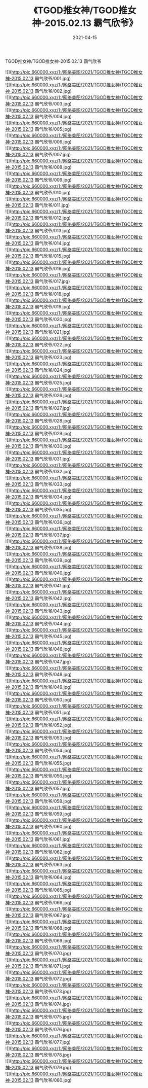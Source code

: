 ﻿---
layout: post
title:  《TGOD推女神/TGOD推女神-2015.02.13 霸气欣爷》
date:   2021-04-15
img: http://pic.660000.xyz/1:/网络美图/2021/TGOD推女神/TGOD推女神-2015.02.13 霸气欣爷/000.jpg
categories: [美女, 清纯, 唯美]
---

TGOD推女神/TGOD推女神-2015.02.13 霸气欣爷

 ![](http://pic.660000.xyz/1:/网络美图/2021/TGOD推女神/TGOD推女神-2015.02.13 霸气欣爷/001.jpg) <br>![](http://pic.660000.xyz/1:/网络美图/2021/TGOD推女神/TGOD推女神-2015.02.13 霸气欣爷/002.jpg) <br>![](http://pic.660000.xyz/1:/网络美图/2021/TGOD推女神/TGOD推女神-2015.02.13 霸气欣爷/003.jpg) <br>![](http://pic.660000.xyz/1:/网络美图/2021/TGOD推女神/TGOD推女神-2015.02.13 霸气欣爷/004.jpg) <br>![](http://pic.660000.xyz/1:/网络美图/2021/TGOD推女神/TGOD推女神-2015.02.13 霸气欣爷/005.jpg) <br>![](http://pic.660000.xyz/1:/网络美图/2021/TGOD推女神/TGOD推女神-2015.02.13 霸气欣爷/006.jpg) <br>![](http://pic.660000.xyz/1:/网络美图/2021/TGOD推女神/TGOD推女神-2015.02.13 霸气欣爷/007.jpg) <br>![](http://pic.660000.xyz/1:/网络美图/2021/TGOD推女神/TGOD推女神-2015.02.13 霸气欣爷/008.jpg) <br>![](http://pic.660000.xyz/1:/网络美图/2021/TGOD推女神/TGOD推女神-2015.02.13 霸气欣爷/009.jpg) <br>![](http://pic.660000.xyz/1:/网络美图/2021/TGOD推女神/TGOD推女神-2015.02.13 霸气欣爷/010.jpg) <br>![](http://pic.660000.xyz/1:/网络美图/2021/TGOD推女神/TGOD推女神-2015.02.13 霸气欣爷/011.jpg) <br>![](http://pic.660000.xyz/1:/网络美图/2021/TGOD推女神/TGOD推女神-2015.02.13 霸气欣爷/012.jpg) <br>![](http://pic.660000.xyz/1:/网络美图/2021/TGOD推女神/TGOD推女神-2015.02.13 霸气欣爷/013.jpg) <br>![](http://pic.660000.xyz/1:/网络美图/2021/TGOD推女神/TGOD推女神-2015.02.13 霸气欣爷/014.jpg) <br>![](http://pic.660000.xyz/1:/网络美图/2021/TGOD推女神/TGOD推女神-2015.02.13 霸气欣爷/015.jpg) <br>![](http://pic.660000.xyz/1:/网络美图/2021/TGOD推女神/TGOD推女神-2015.02.13 霸气欣爷/016.jpg) <br>![](http://pic.660000.xyz/1:/网络美图/2021/TGOD推女神/TGOD推女神-2015.02.13 霸气欣爷/017.jpg) <br>![](http://pic.660000.xyz/1:/网络美图/2021/TGOD推女神/TGOD推女神-2015.02.13 霸气欣爷/018.jpg) <br>![](http://pic.660000.xyz/1:/网络美图/2021/TGOD推女神/TGOD推女神-2015.02.13 霸气欣爷/019.jpg) <br>![](http://pic.660000.xyz/1:/网络美图/2021/TGOD推女神/TGOD推女神-2015.02.13 霸气欣爷/020.jpg) <br>![](http://pic.660000.xyz/1:/网络美图/2021/TGOD推女神/TGOD推女神-2015.02.13 霸气欣爷/021.jpg) <br>![](http://pic.660000.xyz/1:/网络美图/2021/TGOD推女神/TGOD推女神-2015.02.13 霸气欣爷/022.jpg) <br>![](http://pic.660000.xyz/1:/网络美图/2021/TGOD推女神/TGOD推女神-2015.02.13 霸气欣爷/023.jpg) <br>![](http://pic.660000.xyz/1:/网络美图/2021/TGOD推女神/TGOD推女神-2015.02.13 霸气欣爷/024.jpg) <br>![](http://pic.660000.xyz/1:/网络美图/2021/TGOD推女神/TGOD推女神-2015.02.13 霸气欣爷/025.jpg) <br>![](http://pic.660000.xyz/1:/网络美图/2021/TGOD推女神/TGOD推女神-2015.02.13 霸气欣爷/026.jpg) <br>![](http://pic.660000.xyz/1:/网络美图/2021/TGOD推女神/TGOD推女神-2015.02.13 霸气欣爷/027.jpg) <br>![](http://pic.660000.xyz/1:/网络美图/2021/TGOD推女神/TGOD推女神-2015.02.13 霸气欣爷/028.jpg) <br>![](http://pic.660000.xyz/1:/网络美图/2021/TGOD推女神/TGOD推女神-2015.02.13 霸气欣爷/029.jpg) <br>![](http://pic.660000.xyz/1:/网络美图/2021/TGOD推女神/TGOD推女神-2015.02.13 霸气欣爷/030.jpg) <br>![](http://pic.660000.xyz/1:/网络美图/2021/TGOD推女神/TGOD推女神-2015.02.13 霸气欣爷/031.jpg) <br>![](http://pic.660000.xyz/1:/网络美图/2021/TGOD推女神/TGOD推女神-2015.02.13 霸气欣爷/032.jpg) <br>![](http://pic.660000.xyz/1:/网络美图/2021/TGOD推女神/TGOD推女神-2015.02.13 霸气欣爷/033.jpg) <br>![](http://pic.660000.xyz/1:/网络美图/2021/TGOD推女神/TGOD推女神-2015.02.13 霸气欣爷/034.jpg) <br>![](http://pic.660000.xyz/1:/网络美图/2021/TGOD推女神/TGOD推女神-2015.02.13 霸气欣爷/035.jpg) <br>![](http://pic.660000.xyz/1:/网络美图/2021/TGOD推女神/TGOD推女神-2015.02.13 霸气欣爷/036.jpg) <br>![](http://pic.660000.xyz/1:/网络美图/2021/TGOD推女神/TGOD推女神-2015.02.13 霸气欣爷/037.jpg) <br>![](http://pic.660000.xyz/1:/网络美图/2021/TGOD推女神/TGOD推女神-2015.02.13 霸气欣爷/038.jpg) <br>![](http://pic.660000.xyz/1:/网络美图/2021/TGOD推女神/TGOD推女神-2015.02.13 霸气欣爷/039.jpg) <br>![](http://pic.660000.xyz/1:/网络美图/2021/TGOD推女神/TGOD推女神-2015.02.13 霸气欣爷/040.jpg) <br>![](http://pic.660000.xyz/1:/网络美图/2021/TGOD推女神/TGOD推女神-2015.02.13 霸气欣爷/041.jpg) <br>![](http://pic.660000.xyz/1:/网络美图/2021/TGOD推女神/TGOD推女神-2015.02.13 霸气欣爷/042.jpg) <br>![](http://pic.660000.xyz/1:/网络美图/2021/TGOD推女神/TGOD推女神-2015.02.13 霸气欣爷/043.jpg) <br>![](http://pic.660000.xyz/1:/网络美图/2021/TGOD推女神/TGOD推女神-2015.02.13 霸气欣爷/044.jpg) <br>![](http://pic.660000.xyz/1:/网络美图/2021/TGOD推女神/TGOD推女神-2015.02.13 霸气欣爷/045.jpg) <br>![](http://pic.660000.xyz/1:/网络美图/2021/TGOD推女神/TGOD推女神-2015.02.13 霸气欣爷/046.jpg) <br>![](http://pic.660000.xyz/1:/网络美图/2021/TGOD推女神/TGOD推女神-2015.02.13 霸气欣爷/047.jpg) <br>![](http://pic.660000.xyz/1:/网络美图/2021/TGOD推女神/TGOD推女神-2015.02.13 霸气欣爷/048.jpg) <br>![](http://pic.660000.xyz/1:/网络美图/2021/TGOD推女神/TGOD推女神-2015.02.13 霸气欣爷/049.jpg) <br>![](http://pic.660000.xyz/1:/网络美图/2021/TGOD推女神/TGOD推女神-2015.02.13 霸气欣爷/050.jpg) <br>![](http://pic.660000.xyz/1:/网络美图/2021/TGOD推女神/TGOD推女神-2015.02.13 霸气欣爷/051.jpg) <br>![](http://pic.660000.xyz/1:/网络美图/2021/TGOD推女神/TGOD推女神-2015.02.13 霸气欣爷/052.jpg) <br>![](http://pic.660000.xyz/1:/网络美图/2021/TGOD推女神/TGOD推女神-2015.02.13 霸气欣爷/053.jpg) <br>![](http://pic.660000.xyz/1:/网络美图/2021/TGOD推女神/TGOD推女神-2015.02.13 霸气欣爷/054.jpg) <br>![](http://pic.660000.xyz/1:/网络美图/2021/TGOD推女神/TGOD推女神-2015.02.13 霸气欣爷/055.jpg) <br>![](http://pic.660000.xyz/1:/网络美图/2021/TGOD推女神/TGOD推女神-2015.02.13 霸气欣爷/056.jpg) <br>![](http://pic.660000.xyz/1:/网络美图/2021/TGOD推女神/TGOD推女神-2015.02.13 霸气欣爷/057.jpg) <br>![](http://pic.660000.xyz/1:/网络美图/2021/TGOD推女神/TGOD推女神-2015.02.13 霸气欣爷/058.jpg) <br>![](http://pic.660000.xyz/1:/网络美图/2021/TGOD推女神/TGOD推女神-2015.02.13 霸气欣爷/059.jpg) <br>![](http://pic.660000.xyz/1:/网络美图/2021/TGOD推女神/TGOD推女神-2015.02.13 霸气欣爷/060.jpg) <br>![](http://pic.660000.xyz/1:/网络美图/2021/TGOD推女神/TGOD推女神-2015.02.13 霸气欣爷/061.jpg) <br>![](http://pic.660000.xyz/1:/网络美图/2021/TGOD推女神/TGOD推女神-2015.02.13 霸气欣爷/062.jpg) <br>![](http://pic.660000.xyz/1:/网络美图/2021/TGOD推女神/TGOD推女神-2015.02.13 霸气欣爷/063.jpg) <br>![](http://pic.660000.xyz/1:/网络美图/2021/TGOD推女神/TGOD推女神-2015.02.13 霸气欣爷/064.jpg) <br>![](http://pic.660000.xyz/1:/网络美图/2021/TGOD推女神/TGOD推女神-2015.02.13 霸气欣爷/065.jpg) <br>![](http://pic.660000.xyz/1:/网络美图/2021/TGOD推女神/TGOD推女神-2015.02.13 霸气欣爷/066.jpg) <br>![](http://pic.660000.xyz/1:/网络美图/2021/TGOD推女神/TGOD推女神-2015.02.13 霸气欣爷/067.jpg) <br>![](http://pic.660000.xyz/1:/网络美图/2021/TGOD推女神/TGOD推女神-2015.02.13 霸气欣爷/068.jpg) <br>![](http://pic.660000.xyz/1:/网络美图/2021/TGOD推女神/TGOD推女神-2015.02.13 霸气欣爷/069.jpg) <br>![](http://pic.660000.xyz/1:/网络美图/2021/TGOD推女神/TGOD推女神-2015.02.13 霸气欣爷/070.jpg) <br>![](http://pic.660000.xyz/1:/网络美图/2021/TGOD推女神/TGOD推女神-2015.02.13 霸气欣爷/071.jpg) <br>![](http://pic.660000.xyz/1:/网络美图/2021/TGOD推女神/TGOD推女神-2015.02.13 霸气欣爷/072.jpg) <br>![](http://pic.660000.xyz/1:/网络美图/2021/TGOD推女神/TGOD推女神-2015.02.13 霸气欣爷/073.jpg) <br>![](http://pic.660000.xyz/1:/网络美图/2021/TGOD推女神/TGOD推女神-2015.02.13 霸气欣爷/074.jpg) <br>![](http://pic.660000.xyz/1:/网络美图/2021/TGOD推女神/TGOD推女神-2015.02.13 霸气欣爷/075.jpg) <br>![](http://pic.660000.xyz/1:/网络美图/2021/TGOD推女神/TGOD推女神-2015.02.13 霸气欣爷/076.jpg) <br>![](http://pic.660000.xyz/1:/网络美图/2021/TGOD推女神/TGOD推女神-2015.02.13 霸气欣爷/077.jpg) <br>![](http://pic.660000.xyz/1:/网络美图/2021/TGOD推女神/TGOD推女神-2015.02.13 霸气欣爷/078.jpg) <br>![](http://pic.660000.xyz/1:/网络美图/2021/TGOD推女神/TGOD推女神-2015.02.13 霸气欣爷/079.jpg) <br>![](http://pic.660000.xyz/1:/网络美图/2021/TGOD推女神/TGOD推女神-2015.02.13 霸气欣爷/080.jpg) <br>